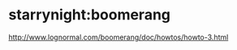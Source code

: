 starrynight:boomerang
======================================


http://www.lognormal.com/boomerang/doc/howtos/howto-3.html
